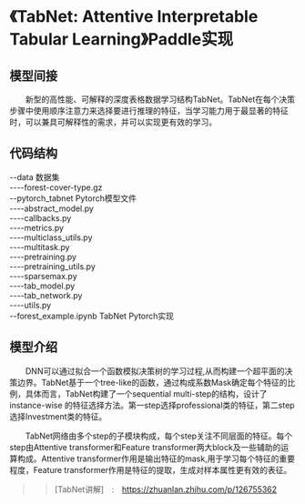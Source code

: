 # 《TabNet: Attentive Interpretable Tabular Learning》Paddle实现
## 模型间接  
　　新型的高性能、可解释的深度表格数据学习结构TabNet。TabNet在每个决策步骤中使用顺序注意力来选择要进行推理的特征，当学习能力用于最显著的特征时，可以兼具可解释性的需求，并可以实现更有效的学习。　　
## 代码结构
--data                        数据集  
----forest-cover-type.gz   
--pytorch_tabnet              Pytorch模型文件  
----abstract_model.py  
----callbacks.py  
----metrics.py  
----multiclass_utils.py  
----multitask.py  
----pretraining.py  
----pretraining_utils.py  
----sparsemax.py  
----tab_model.py  
----tab_network.py  
----utils.py  
--forest_example.ipynb        TabNet Pytorch实现   
## 模型介绍  
　　DNN可以通过拟合一个函数模拟决策树的学习过程,从而构建一个超平面的决策边界。TabNet基于一个tree-like的函数，通过构成系数Mask确定每个特征的比例，具体而言，TabNet构建了一个sequential multi-step的结构，设计了 instance-wise 的特征选择方法。第一step选择professional类的特征，第二step选择Investment类的特征。　　　　
  
　　TabNet网络由多个step的子模块构成，每个step关注不同层面的特征。每个step由Attentive transformer和Feature transformer两大block及一些辅助的运算构成。Attentive transformer作用是输出特征的mask,用于学习每个特征的重要程度，Feature transformer作用是特征的提取，生成对样本属性更有效的表征。　　　　
  　　
 >> [TabNet讲解]　:　https://zhuanlan.zhihu.com/p/126755362
